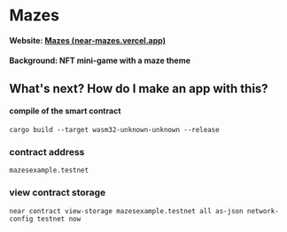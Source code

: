 # Mazes

#### Website: [Mazes (near-mazes.vercel.app)](https://near-mazes.vercel.app/)

#### **Background**: NFT mini-game with a maze theme

## What's next? How do I make an app with this?

#### **compile of the smart contract** 

```
cargo build --target wasm32-unknown-unknown --release
```

[^INFO]: The above command is setting a flag to create a WebAssembly file.`build` `target` `.wasm`

### contract address

```
mazesexample.testnet
```

### view contract storage

```
near contract view-storage mazesexample.testnet all as-json network-config testnet now
```
